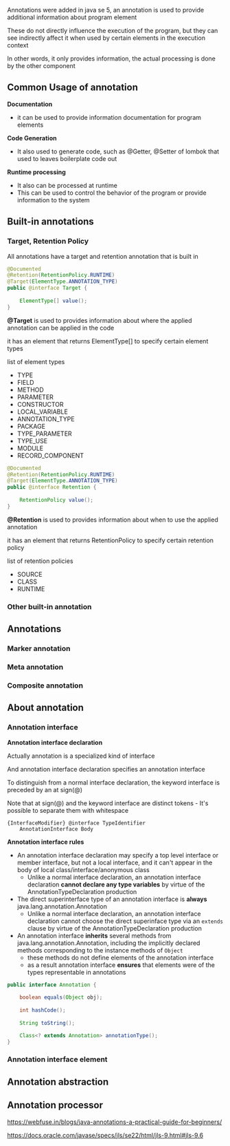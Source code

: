 Annotations were added in java se 5, an annotation is used to provide additional information about program element

These do not directly influence the execution of the program, but they can see indirectly affect it when used by certain elements in the execution context      

In other words, it only provides information, the actual processing is done by the other component

## Common Usage of annotation

**Documentation**
- it can be used to provide information documentation for program elements

**Code Generation**
- It also used to generate code, such as @Getter, @Setter of lombok that used to leaves boilerplate code out

**Runtime processing**
- It also can be processed at runtime
- This can be used to control the behavior of the program or provide information to the system

## Built-in annotations

### Target, Retention Policy

All annotations have a target and retention annotation that is built in

```java
@Documented
@Retention(RetentionPolicy.RUNTIME)
@Target(ElementType.ANNOTATION_TYPE)
public @interface Target {
    
    ElementType[] value();
}
```

**@Target** is used to provides information about where the applied annotation can be applied in the code

it has an element that returns ElementType[] to specify certain element types

list of element types
- TYPE
- FIELD 
- METHOD
- PARAMETER
- CONSTRUCTOR
- LOCAL_VARIABLE 
- ANNOTATION_TYPE
- PACKAGE
- TYPE_PARAMETER 
- TYPE_USE
- MODULE
- RECORD_COMPONENT

```java
@Documented
@Retention(RetentionPolicy.RUNTIME)
@Target(ElementType.ANNOTATION_TYPE)
public @interface Retention {
    
    RetentionPolicy value();
}
```

**@Retention** is used to provides information about when to use the applied annotation

it has an element that returns RetentionPolicy to specify certain retention policy

list of retention policies
- SOURCE
- CLASS
- RUNTIME

### Other built-in annotation

## Annotations

### Marker annotation

### Meta annotation

### Composite annotation

## About annotation

### Annotation interface

**Annotation interface declaration**

Actually annotation is a specialized kind of interface

And annotation interface declaration specifies an annotation interface 

To distinguish from a normal interface declaration, the keyword interface is preceded by an at sign(@)

Note that at sign(@) and the keyword interface are distinct tokens - It's possible to separate them with whitespace

```text
{InterfaceModifier} @interface TypeIdentifier
    AnnotationInterface Body
```

**Annotation interface rules**

- An annotation interface declaration may specify a top level interface or member interface, but not a local interface, and it can't appear in the body of local class/interface/anonymous class
  - Unlike a normal interface declaration, an annotation interface declaration **cannot declare any type variables** by virtue of the AnnotationTypeDeclaration production
- The direct superinterface type of an annotation interface is **always** java.lang.annotation.Annotation
  - Unlike a normal interface declaration,  an annotation interface declaration cannot choose the direct superinface type via an `extends` clause by virtue of the AnnotationTypeDeclaration production
- An annotation interface **inherits** several methods from java.lang.annotation.Annotation, including the implicitly declared methods corresponding to the instance methods of `Object`
  - these methods do not define elements of the annotation interface
  - as a result annotation interface **ensures** that elements were of the types representable in annotations

```java
public interface Annotation {
    
    boolean equals(Object obj);
    
    int hashCode();
    
    String toString();

    Class<? extends Annotation> annotationType();
}
```

### Annotation interface element



## Annotation abstraction

## Annotation processor


https://webfuse.in/blogs/java-annotations-a-practical-guide-for-beginners/

https://docs.oracle.com/javase/specs/jls/se22/html/jls-9.html#jls-9.6